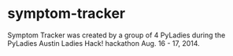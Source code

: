 symptom-tracker
===============
Symptom Tracker was created by a group of 4 PyLadies during the PyLadies Austin Ladies Hack! hackathon Aug. 16 - 17, 2014.
